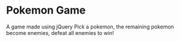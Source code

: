 # Pokemon Game
A game made using jQuery
Pick a pokemon, the remaining pokemon become enemies, defeat all enemies to win! 
